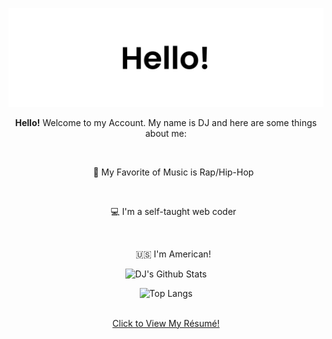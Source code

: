 ![Banner](https://raw.githubusercontent.com/DJ-Arnold/DJ-Arnold/refs/heads/main/github%20banner.jpg)

<div align="center">
<strong>Hello!</strong> Welcome to my Account. My name is DJ and here are some things about me:

<ul>
  <br>
  <p>🎵 My Favorite of Music is Rap/Hip-Hop</p>
  <br>
  <p>💻 I'm a self-taught web coder</p>
  <br>
  <p>🇺🇸 I'm American!</p>
</ul>
</div>

<div align="center">  
  
![DJ's Github Stats](https://github-readme-stats.vercel.app/api?username=dj-arnold&hide=issues&theme=dark)

![Top Langs](https://github-readme-stats.vercel.app/api/top-langs/?username=anuraghazra&hide_progress=true&theme=dark)


<br>
<a href="https://google.com" target="_blank">Click to View My Résumé!</a>
</div>
